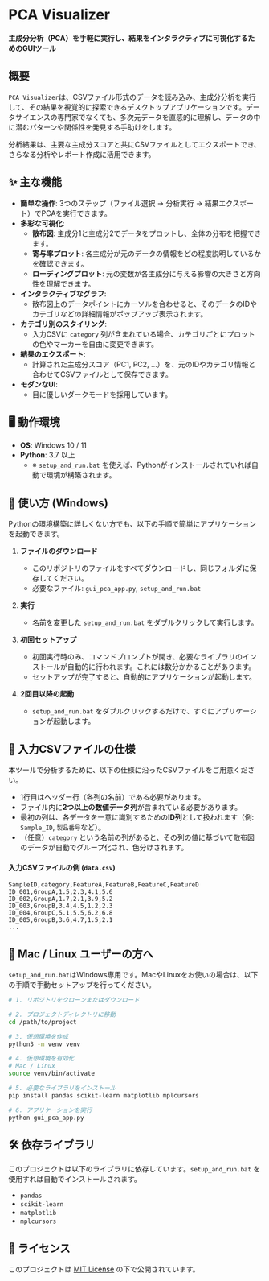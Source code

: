 # PCA Visualizer

**主成分分析（PCA）を手軽に実行し、結果をインタラクティブに可視化するためのGUIツール**



## 概要

`PCA Visualizer`は、CSVファイル形式のデータを読み込み、主成分分析を実行して、その結果を視覚的に探索できるデスクトップアプリケーションです。データサイエンスの専門家でなくても、多次元データを直感的に理解し、データの中に潜むパターンや関係性を発見する手助けをします。

分析結果は、主要な主成分スコアと共にCSVファイルとしてエクスポートでき、さらなる分析やレポート作成に活用できます。

## ✨ 主な機能

*   **簡単な操作**: 3つのステップ（ファイル選択 → 分析実行 → 結果エクスポート）でPCAを実行できます。
*   **多彩な可視化**:
    *   **散布図**: 主成分1と主成分2でデータをプロットし、全体の分布を把握できます。
    *   **寄与率プロット**: 各主成分が元のデータの情報をどの程度説明しているかを確認できます。
    *   **ローディングプロット**: 元の変数が各主成分に与える影響の大きさと方向性を理解できます。
*   **インタラクティブなグラフ**:
    *   散布図上のデータポイントにカーソルを合わせると、そのデータのIDやカテゴリなどの詳細情報がポップアップ表示されます。
*   **カテゴリ別のスタイリング**:
    *   入力CSVに `category` 列が含まれている場合、カテゴリごとにプロットの色やマーカーを自由に変更できます。
*   **結果のエクスポート**:
    *   計算された主成分スコア（PC1, PC2, ...）を、元のIDやカテゴリ情報と合わせてCSVファイルとして保存できます。
*   **モダンなUI**:
    *   目に優しいダークモードを採用しています。

## 🖥️ 動作環境

*   **OS**: Windows 10 / 11
*   **Python**: 3.7 以上
    *   ※ `setup_and_run.bat` を使えば、Pythonがインストールされていれば自動で環境が構築されます。

## 🚀 使い方 (Windows)

Pythonの環境構築に詳しくない方でも、以下の手順で簡単にアプリケーションを起動できます。

1.  **ファイルのダウンロード**
    *   このリポジトリのファイルをすべてダウンロードし、同じフォルダに保存してください。
    *   必要なファイル: `gui_pca_app.py`, `setup_and_run.bat`

3.  **実行**
    *   名前を変更した `setup_and_run.bat` をダブルクリックして実行します。

4.  **初回セットアップ**
    *   初回実行時のみ、コマンドプロンプトが開き、必要なライブラリのインストールが自動的に行われます。これには数分かかることがあります。
    *   セットアップが完了すると、自動的にアプリケーションが起動します。

5.  **2回目以降の起動**
    *   `setup_and_run.bat` をダブルクリックするだけで、すぐにアプリケーションが起動します。

## 📂 入力CSVファイルの仕様

本ツールで分析するために、以下の仕様に沿ったCSVファイルをご用意ください。

*   1行目はヘッダー行（各列の名前）である必要があります。
*   ファイル内に**2つ以上の数値データ列**が含まれている必要があります。
*   最初の列は、各データを一意に識別するための**ID列**として扱われます（例: `Sample_ID`, `製品番号`など）。
*   （任意）`category` という名前の列があると、その列の値に基づいて散布図のデータが自動でグループ化され、色分けされます。

#### 入力CSVファイルの例 (`data.csv`)

```csv
SampleID,category,FeatureA,FeatureB,FeatureC,FeatureD
ID_001,GroupA,1.5,2.3,4.1,5.6
ID_002,GroupA,1.7,2.1,3.9,5.2
ID_003,GroupB,3.4,4.5,1.2,2.3
ID_004,GroupC,5.1,5.5,6.2,6.8
ID_005,GroupB,3.6,4.7,1.5,2.1
...
```

## 🍎 Mac / Linux ユーザーの方へ

`setup_and_run.bat`はWindows専用です。MacやLinuxをお使いの場合は、以下の手順で手動セットアップを行ってください。

```bash
# 1. リポジトリをクローンまたはダウンロード

# 2. プロジェクトディレクトリに移動
cd /path/to/project

# 3. 仮想環境を作成
python3 -m venv venv

# 4. 仮想環境を有効化
# Mac / Linux
source venv/bin/activate

# 5. 必要なライブラリをインストール
pip install pandas scikit-learn matplotlib mplcursors

# 6. アプリケーションを実行
python gui_pca_app.py
```

## 🛠️ 依存ライブラリ

このプロジェクトは以下のライブラリに依存しています。`setup_and_run.bat` を使用すれば自動でインストールされます。

*   `pandas`
*   `scikit-learn`
*   `matplotlib`
*   `mplcursors`

## 📄 ライセンス

このプロジェクトは [MIT License](LICENSE) の下で公開されています。
